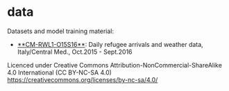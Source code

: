 # data
Datasets and model training material:
<ul>
  <li><a href="https://zenodo.org/record/1218209" target="_blank">**CM-RWL1-O15S16**</a>: Daily refugee arrivals and weather data, Italy/Central Med., Oct.2015 - Sept.2016</li>
</ul>

Licenced under Creative Commons Attribution-NonCommercial-ShareAlike 4.0 International (CC BY-NC-SA 4.0)<br/>
https://creativecommons.org/licenses/by-nc-sa/4.0/
